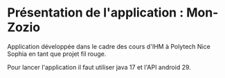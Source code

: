 # Présentation de l'application : Mon-Zozio

Application développée dans le cadre des cours d'IHM à Polytech Nice Sophia en tant que projet fil rouge.

Pour lancer l'application il faut utiliser java 17 et l'API android 29.
